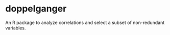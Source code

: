 # doppelganger

An R package to analyze correlations and select a subset of non-redundant variables.
